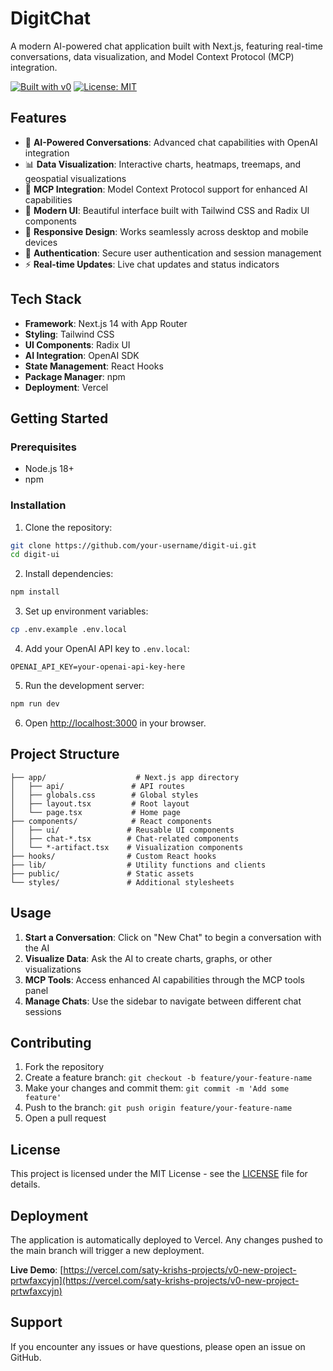 # DigitChat

A modern AI-powered chat application built with Next.js, featuring real-time conversations, data visualization, and Model Context Protocol (MCP) integration.

[![Built with v0](https://img.shields.io/badge/Built%20with-v0.dev-black?style=for-the-badge)](https://v0.dev/chat/projects/PrtwFAXCyjN)
[![License: MIT](https://img.shields.io/badge/License-MIT-yellow.svg)](https://opensource.org/licenses/MIT)

## Features

- 🤖 **AI-Powered Conversations**: Advanced chat capabilities with OpenAI integration
- 📊 **Data Visualization**: Interactive charts, heatmaps, treemaps, and geospatial visualizations
- 🔌 **MCP Integration**: Model Context Protocol support for enhanced AI capabilities
- 🎨 **Modern UI**: Beautiful interface built with Tailwind CSS and Radix UI components
- 📱 **Responsive Design**: Works seamlessly across desktop and mobile devices
- 🔐 **Authentication**: Secure user authentication and session management
- ⚡ **Real-time Updates**: Live chat updates and status indicators

## Tech Stack

- **Framework**: Next.js 14 with App Router
- **Styling**: Tailwind CSS
- **UI Components**: Radix UI
- **AI Integration**: OpenAI SDK
- **State Management**: React Hooks
- **Package Manager**: npm
- **Deployment**: Vercel

## Getting Started

### Prerequisites

- Node.js 18+ 
- npm

### Installation

1. Clone the repository:
```bash
git clone https://github.com/your-username/digit-ui.git
cd digit-ui
```

2. Install dependencies:
```bash
npm install
```

3. Set up environment variables:
```bash
cp .env.example .env.local
```

4. Add your OpenAI API key to `.env.local`:
```env
OPENAI_API_KEY=your-openai-api-key-here
```

5. Run the development server:
```bash
npm run dev
```

6. Open [http://localhost:3000](http://localhost:3000) in your browser.

## Project Structure

```
├── app/                    # Next.js app directory
│   ├── api/               # API routes
│   ├── globals.css        # Global styles
│   ├── layout.tsx         # Root layout
│   └── page.tsx           # Home page
├── components/            # React components
│   ├── ui/               # Reusable UI components
│   ├── chat-*.tsx        # Chat-related components
│   └── *-artifact.tsx    # Visualization components
├── hooks/                # Custom React hooks
├── lib/                  # Utility functions and clients
├── public/               # Static assets
└── styles/               # Additional stylesheets
```

## Usage

1. **Start a Conversation**: Click on "New Chat" to begin a conversation with the AI
2. **Visualize Data**: Ask the AI to create charts, graphs, or other visualizations
3. **MCP Tools**: Access enhanced AI capabilities through the MCP tools panel
4. **Manage Chats**: Use the sidebar to navigate between different chat sessions

## Contributing

1. Fork the repository
2. Create a feature branch: `git checkout -b feature/your-feature-name`
3. Make your changes and commit them: `git commit -m 'Add some feature'`
4. Push to the branch: `git push origin feature/your-feature-name`
5. Open a pull request

## License

This project is licensed under the MIT License - see the [LICENSE](LICENSE) file for details.

## Deployment

The application is automatically deployed to Vercel. Any changes pushed to the main branch will trigger a new deployment.

**Live Demo**: [https://vercel.com/saty-krishs-projects/v0-new-project-prtwfaxcyjn](https://vercel.com/saty-krishs-projects/v0-new-project-prtwfaxcyjn)

## Support

If you encounter any issues or have questions, please open an issue on GitHub.
